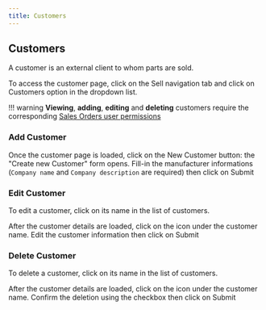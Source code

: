 ```yaml
---
title: Customers
---
```


## Customers

A customer is an external client to whom parts are sold.

To access the customer page, click on the <span class="badge inventree nav main"><span class='fas fa-truck'></span> Sell</span> navigation tab and click on <span class="badge inventree nav main"><span class='fas fa-user-tie'></span> Customers</span> option in the dropdown list.

!!! warning
	**Viewing**, **adding**, **editing** and **deleting** customers require the corresponding [Sales Orders user permissions](../settings/permissions.md)

### Add Customer

Once the customer page is loaded, click on the <span class="badge inventree add"><span class='fas fa-plus-circle'></span> New Customer</span> button: the "Create new Customer" form opens. Fill-in the manufacturer informations (`Company name` and `Company description` are required) then click on <span class="badge inventree confirm">Submit</span>

### Edit Customer

To edit a customer, click on its name in the list of customers.

After the customer details are loaded, click on the <span class='fas fa-edit'></span> icon under the customer name. Edit the customer information then click on <span class="badge inventree confirm">Submit</span>

### Delete Customer

To delete a customer, click on its name in the list of customers.

After the customer details are loaded, click on the <span class='fas fa-trash-alt'></span> icon under the customer name. Confirm the deletion using the checkbox then click on <span class="badge inventree confirm">Submit</span>
